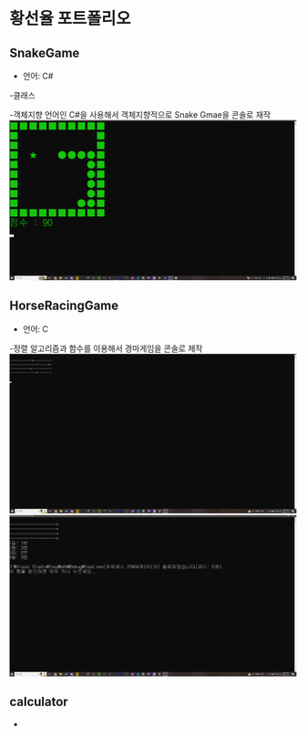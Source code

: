 # 황선율 포트폴리오

## SnakeGame
- 언어: C#  

-클래스  

-객체지향 언어인 C#을 사용해서 객체지향적으로 Snake Gmae을 콘솔로 재작
![SnakeGame 그림1](SnakeGame.png)
## HorseRacingGame
- 언어: C  

-정렬 알고리즘과 함수를 이용해서 경마게임을 콘솔로 제작
![HorseRacingGame 그림1](HorseRacingGame_1.png)
![HorseRacingGame 그림2](HorseRacingGame_2.png)


## calculator
-
